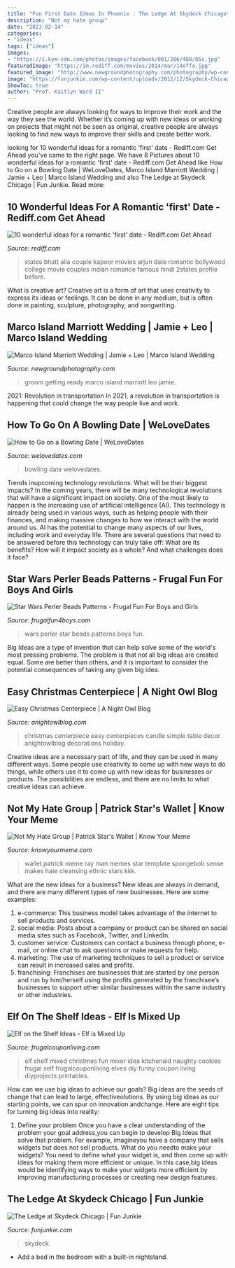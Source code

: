 ```yaml
---
title: "Fun First Date Ideas In Phoenix : The Ledge At Skydeck Chicago"
description: "Not my hate group"
date: "2023-02-14"
categories:
- "ideas"
tags: ["ideas"]
images:
- "https://i.kym-cdn.com/photos/images/facebook/001/286/488/85c.jpg"
featuredImage: "https://im.rediff.com/movies/2014/mar/14offo.jpg"
featured_image: "http://www.newgroundphotography.com/photography/wp-content/uploads/2012/03/06-groom-getting-ready.jpg"
image: "https://funjunkie.com/wp-content/uploads/2012/12/Skydeck-Chicago-2.jpg"
ShowToc: true
author: "Prof. Kaitlyn Ward II"
---
```



Creative people are always looking for ways to improve their work and the way they see the world. Whether it’s coming up with new ideas or working on projects that might not be seen as original, creative people are always looking to find new ways to improve their skills and create better work.

	

		
looking for 10 wonderful ideas for a romantic &#039;first&#039; date - Rediff.com Get Ahead you've came to the right page. We have 8 Pictures about 10 wonderful ideas for a romantic &#039;first&#039; date - Rediff.com Get Ahead like How to Go on a Bowling Date | WeLoveDates, Marco Island Marriott Wedding | Jamie + Leo | Marco Island Wedding and also The Ledge at Skydeck Chicago | Fun Junkie. Read more:
		
    
## 10 Wonderful Ideas For A Romantic &#039;first&#039; Date - Rediff.com Get Ahead

<img loading=lazy src="https://im.rediff.com/movies/2014/mar/14offo.jpg" onerror="this.onerror=null;this.src='https://tse1.mm.bing.net/th?id=OIP.KQ11xi_nEV6JxIXA6Bl7lgHaKI&amp;pid=15.1';" alt="10 wonderful ideas for a romantic &#039;first&#039; date - Rediff.com Get Ahead">

_Source: rediff.com_

>states bhatt alia couple kapoor movies arjun date romantic bollywood college movie couples indian romance famous hindi 2states profile before. 

	

What is creative art?
Creative art is a form of art that uses creativity to express its ideas or feelings. It can be done in any medium, but is often done in painting, sculpture, photography, and songwriting.

    
## Marco Island Marriott Wedding | Jamie + Leo | Marco Island Wedding

<img loading=lazy src="http://www.newgroundphotography.com/photography/wp-content/uploads/2012/03/06-groom-getting-ready.jpg" onerror="this.onerror=null;this.src='https://tse2.mm.bing.net/th?id=OIP.48dRQk2ugEmdfJEExp5XFwHaJA&amp;pid=15.1';" alt="Marco Island Marriott Wedding | Jamie + Leo | Marco Island Wedding">

_Source: newgroundphotography.com_

>groom getting ready marco island marriott leo jamie. 

	

2021: Revolution in transportation
In 2021, a revolution in transportation is happening that could change the way people live and work.

    
## How To Go On A Bowling Date | WeLoveDates

<img loading=lazy src="http://www.welovedates.com/wp-content/uploads/2015/03/bowling.jpg" onerror="this.onerror=null;this.src='https://tse3.mm.bing.net/th?id=OIP.tuEQVM1or5XCVquxaTt49AHaEc&amp;pid=15.1';" alt="How to Go on a Bowling Date | WeLoveDates">

_Source: welovedates.com_

>bowling date welovedates. 

	

Trends inupcoming technology revolutions: What will be their biggest impacts?
In the coming years, there will be many technological revolutions that will have a significant impact on society. One of the most likely to happen is the increasing use of artificial intelligence (AI). This technology is already being used in various ways, such as helping people with their finances, and making massive changes to how we interact with the world around us. AI has the potential to change many aspects of our lives, including work and everyday life. There are several questions that need to be answered before this technology can truly take off: What are its benefits? How will it impact society as a whole? And what challenges does it face?

    
## Star Wars Perler Beads Patterns - Frugal Fun For Boys And Girls

<img loading=lazy src="https://frugalfun4boys.com/wp-content/uploads/2015/06/Star-Wars-Perler-Beads-Pin.jpg" onerror="this.onerror=null;this.src='https://tse4.mm.bing.net/th?id=OIP.D_x2fbIZEehw40bodCUIdgHaLH&amp;pid=15.1';" alt="Star Wars Perler Beads Patterns - Frugal Fun For Boys and Girls">

_Source: frugalfun4boys.com_

>wars perler star beads patterns boys fun. 

	

Big Ideas are a type of invention that can help solve some of the world's most pressing problems. The problem is that not all big ideas are created equal. Some are better than others, and it is important to consider the potential consequences of taking any given big idea.

    
## Easy Christmas Centerpiece | A Night Owl Blog

<img loading=lazy src="http://anightowlblog.com/wp-content/uploads/2014/12/Easy-Christmas-Centerpiece-8.jpg" onerror="this.onerror=null;this.src='https://tse3.mm.bing.net/th?id=OIP.UYONqHz8_Iy_ZnIV4VY-pgHaLM&amp;pid=15.1';" alt="Easy Christmas Centerpiece | A Night Owl Blog">

_Source: anightowlblog.com_

>christmas centerpiece easy centerpieces candle simple table decor anightowlblog decorations holiday. 

	

Creative ideas are a necessary part of life, and they can be used in many different ways. Some people use creativity to come up with new ways to do things, while others use it to come up with new ideas for businesses or products. The possibilities are endless, and there are no limits to what creative ideas can achieve.

    
## Not My Hate Group | Patrick Star&#039;s Wallet | Know Your Meme

<img loading=lazy src="https://i.kym-cdn.com/photos/images/facebook/001/286/488/85c.jpg" onerror="this.onerror=null;this.src='https://tse1.mm.bing.net/th?id=OIP.ylrj6TB6Qu0A72OgqV_8pQHaKg&amp;pid=15.1';" alt="Not My Hate Group | Patrick Star&#039;s Wallet | Know Your Meme">

_Source: knowyourmeme.com_

>wallet patrick meme ray man memes star template spongebob sense makes hate cleansing ethnic stars kkk. 

	

What are the new ideas for a business?
New ideas are always in demand, and there are many different types of new businesses. Here are some examples: 
1. e-commerce: This business model takes advantage of the internet to sell products and services. 
2. social media: Posts about a company or product can be shared on social media sites such as Facebook, Twitter, and LinkedIn. 
3. customer service: Customers can contact a business through phone, e-mail, or online chat to ask questions or make requests for help. 
4. marketing: The use of marketing techniques to sell a product or service can result in increased sales and profits. 
5. franchising: Franchises are businesses that are started by one person and run by him/herself using the profits generated by the franchisee’s businesses to support other similar businesses within the same industry or other industries.

    
## Elf On The Shelf Ideas - Elf Is Mixed Up

<img loading=lazy src="https://www.frugalcouponliving.com/wp-content/uploads/2014/11/elf-on-the-shelf-ideas-mixer-frugal-coupon-living.jpg" onerror="this.onerror=null;this.src='https://tse2.mm.bing.net/th?id=OIP.0Mme6yxn0eVbZH59CxIGdwHaLH&amp;pid=15.1';" alt="Elf on the Shelf Ideas - Elf is Mixed Up">

_Source: frugalcouponliving.com_

>elf shelf mixed christmas fun mixer idea kitchenaid naughty cookies frugal self frugalcouponliving elves diy funny coupon living diyprojects printables. 

	

How can we use big ideas to achieve our goals?
Big ideas are the seeds of change that can lead to large, effectiveolutions. By using big ideas as our starting points, we can spur on innovation andchange. Here are eight tips for turning big ideas into reality:
1. Define your problem
Once you have a clear understanding of the problem your goal address,you can begin to develop Big Ideas that solve that problem. For example, imagineyou have a company that sells widgets but does not sell products. What do you needto make your widgets? You need to define what your widget is, and then come up with ideas for making them more efficient or unique. In this case,big ideas would be identifying ways to make your widgets more efficient by improving manufacturing processes or creating new design features.


    
## The Ledge At Skydeck Chicago | Fun Junkie

<img loading=lazy src="https://funjunkie.com/wp-content/uploads/2012/12/Skydeck-Chicago-2.jpg" onerror="this.onerror=null;this.src='https://tse3.mm.bing.net/th?id=OIP.1jIlDrlufanF7swZjGbhvQHaLB&amp;pid=15.1';" alt="The Ledge at Skydeck Chicago | Fun Junkie">

_Source: funjunkie.com_

>skydeck. 

	

- Add a bed in the bedroom with a built-in nightstand.

